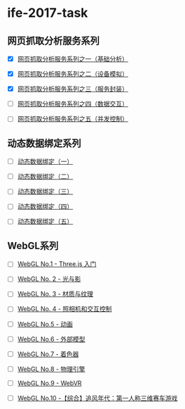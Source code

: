 # ife-2017-task


## 网页抓取分析服务系列

- [x] [网页抓取分析服务系列之一（基础分析）](./task-id-85)

- [x] [网页抓取分析服务系列之二（设备模拟）](./task-id-86)

- [x] [网页抓取分析服务系列之三（服务封装）](./task-id-87)

- [ ] [网页抓取分析服务系列之四（数据交互）](./task-id-88)

- [ ] [网页抓取分析服务系列之五（并发控制）](./task-id-89)

## 动态数据绑定系列

- [ ] [动态数据绑定（一）](./task-id-15)

- [ ] [动态数据绑定（二）](./task-id-20)

- [ ] [动态数据绑定（三）](./task-id-21)

- [ ] [动态数据绑定（四）](./task-id-22)

- [ ] [动态数据绑定（五）](./task-id-24)

## WebGL系列

- [ ] [WebGL No.1 - Three.js 入门](./task-id-18)

- [ ] [WebGL No. 2 - 光与影](./task-id-28)

- [ ] [WebGL No. 3 - 材质与纹理](./task-id-32)

- [ ] [WebGL No. 4 - 照相机和交互控制](./task-id-33)

- [ ] [WebGL No.5 - 动画](./task-id-34)

- [ ] [WebGL No.6 - 外部模型](./task-id-35)

- [ ] [WebGL No.7 - 着色器](./task-id-38)

- [ ] [WebGL No.8 - 物理引擎](./task-id-39)

- [ ] [WebGL No.9 - WebVR](./task-id-40)

- [ ] [WebGL No.10 -【综合】追风年代：第一人称三维赛车游戏](./task-id-41)